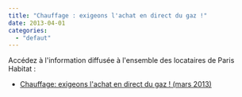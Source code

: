```yaml
---
title: "Chauffage : exigeons l'achat en direct du gaz !"
date: 2013-04-01
categories: 
  - "defaut"
---
```


Accédez à l'information diffusée à l'ensemble des locataires de Paris Habitat :

- [Chauffage: exigeons l'achat en direct du gaz ! (mars 2013)](http://www3.slc.asso.fr/wp-content/uploads/2012/12/TractPHChauffageDaaf2013.pdf)

